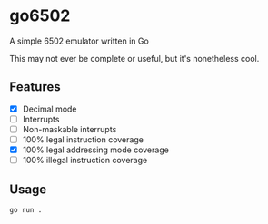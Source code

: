 # go6502
A simple 6502 emulator written in Go

This may not ever be complete or useful, but it's nonetheless cool.

## Features
- [x] Decimal mode
- [ ] Interrupts
- [ ] Non-maskable interrupts
- [ ] 100% legal instruction coverage
- [X] 100% legal addressing mode coverage
- [ ] 100% illegal instruction coverage

## Usage
```go run .```